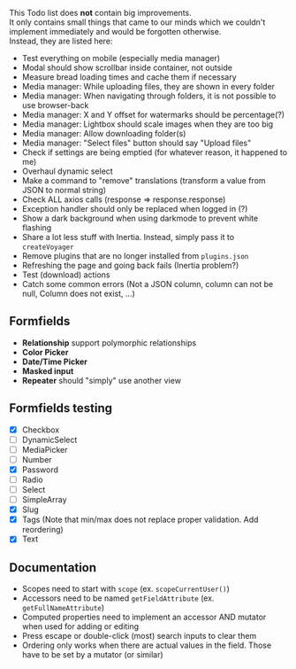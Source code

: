 This Todo list does **not** contain big improvements.  
It only contains small things that came to our minds which we couldn't implement immediately and would be forgotten otherwise.  
Instead, they are listed here:

- Test everything on mobile (especially media manager)
- Modal should show scrollbar inside container, not outside
- Measure bread loading times and cache them if necessary
- Media manager: While uploading files, they are shown in every folder
- Media manager: When navigating through folders, it is not possible to use browser-back
- Media manager: X and Y offset for watermarks should be percentage(?)
- Media manager: Lightbox should scale images when they are too big
- Media manager: Allow downloading folder(s)
- Media manager: "Select files" button should say "Upload files"
- Check if settings are being emptied (for whatever reason, it happened to me)
- Overhaul dynamic select
- Make a command to "remove" translations (transform a value from JSON to normal string)
- Check ALL axios calls (response => response.response)
- Exception handler should only be replaced when logged in (?)
- Show a dark background when using darkmode to prevent white flashing
- Share a lot less stuff with Inertia. Instead, simply pass it to `createVoyager`
- Remove plugins that are no longer installed from `plugins.json`
- Refreshing the page and going back fails (Inertia problem?)
- Test (download) actions
- Catch some common errors (Not a JSON column, column can not be null, Column does not exist, ...)

## Formfields
- **Relationship** support polymorphic relationships
- **Color Picker**
- **Date/Time Picker**
- **Masked input**
- **Repeater** should "simply" use another view

## Formfields testing

- [X] Checkbox
- [ ] DynamicSelect
- [ ] MediaPicker
- [ ] Number
- [X] Password
- [ ] Radio
- [ ] Select
- [ ] SimpleArray
- [X] Slug
- [X] Tags (Note that min/max does not replace proper validation. Add reordering)
- [X] Text

## Documentation
- Scopes need to start with `scope` (ex. `scopeCurrentUser()`)
- Accessors need to be named `getFieldAttribute` (ex. `getFullNameAttribute`)
- Computed properties need to implement an accessor AND mutator when used for adding or editing
- Press escape or double-click (most) search inputs to clear them
- Ordering only works when there are actual values in the field. Those have to be set by a mutator (or similar)